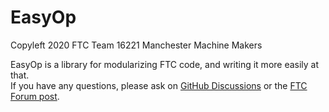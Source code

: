 # EasyOp
Copyleft 2020 FTC Team 16221 Manchester Machine Makers

EasyOp is a library for modularizing FTC code, and writing it more easily at that.  
If you have any questions, please ask on [GitHub Discussions](https://github.com/ManchesterMachineMakers/easyop/discussions) or the [FTC Forum post](https://ftcforum.firstinspires.org/forum/ftc-technology/android-studio/85231-opmode-library).
